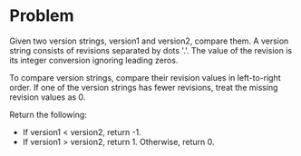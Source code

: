 # Problem

Given two version strings, version1 and version2, compare them. A version string consists of revisions separated by dots '.'. The value of the revision is its integer conversion ignoring leading zeros.

To compare version strings, compare their revision values in left-to-right order. If one of the version strings has fewer revisions, treat the missing revision values as 0.

Return the following:

- If version1 < version2, return -1.
- If version1 > version2, return 1.
  Otherwise, return 0.
